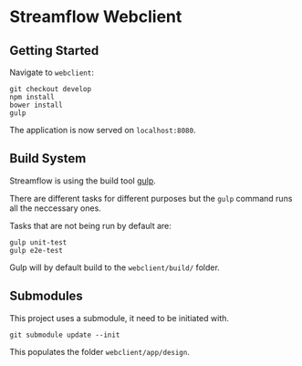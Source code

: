 # Streamflow Webclient

## Getting Started

Navigate to `webclient`:

    git checkout develop
    npm install
    bower install
    gulp

The application is now served on `localhost:8080`.

## Build System

Streamflow is using the build tool [gulp](https://github.com/gulpjs/gulp/blob/master/docs/README.md).

There are different tasks for different purposes but the `gulp` command runs all
the neccessary ones.

Tasks that are not being run by default are:

    gulp unit-test
    gulp e2e-test

Gulp will by default build to the `webclient/build/` folder.

## Submodules

This project uses a submodule, it need to be initiated with.

    git submodule update --init

This populates the folder `webclient/app/design`.
